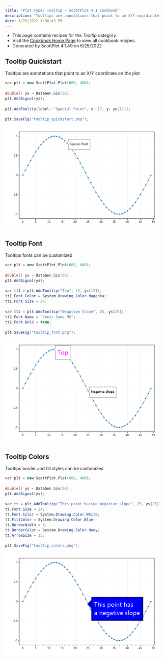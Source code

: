 ```yaml
---
title: "Plot Type: Tooltip - ScottPlot 4.1 Cookbook"
description: "Tooltips are annotations that point to an X/Y coordinate on the plot."
date: 6/25/2022 1:30:43 PM
---
```


* This page contains recipes for the _Tooltip_ category.
* Visit the [Cookbook Home Page](../../) to view all cookbook recipes.
* Generated by ScottPlot 4.1.49 on 6/25/2022
## Tooltip Quickstart

Tooltips are annotations that point to an X/Y coordinate on the plot

```cs
var plt = new ScottPlot.Plot(600, 400);

double[] ys = DataGen.Sin(50);
plt.AddSignal(ys);

plt.AddTooltip(label: "Special Point", x: 17, y: ys[17]);

plt.SaveFig("tooltip_quickstart.png");
```

<img src='../../images/tooltip_quickstart.png' class='d-block mx-auto my-5' />


## Tooltip Font

Tooltips fonts can be customized

```cs
var plt = new ScottPlot.Plot(600, 400);

double[] ys = DataGen.Sin(50);
plt.AddSignal(ys);

var tt1 = plt.AddTooltip("Top", 12, ys[12]);
tt1.Font.Color = System.Drawing.Color.Magenta;
tt1.Font.Size = 24;

var tt2 = plt.AddTooltip("Negative Slope", 25, ys[25]);
tt2.Font.Name = "Comic Sans MS";
tt2.Font.Bold = true;

plt.SaveFig("tooltip_font.png");
```

<img src='../../images/tooltip_font.png' class='d-block mx-auto my-5' />


## Tooltip Colors

Tooltips border and fill styles can be customized

```cs
var plt = new ScottPlot.Plot(600, 400);

double[] ys = DataGen.Sin(50);
plt.AddSignal(ys);

var tt = plt.AddTooltip("This point has\na negative slope", 25, ys[25]);
tt.Font.Size = 24;
tt.Font.Color = System.Drawing.Color.White;
tt.FillColor = System.Drawing.Color.Blue;
tt.BorderWidth = 5;
tt.BorderColor = System.Drawing.Color.Navy;
tt.ArrowSize = 15;

plt.SaveFig("tooltip_colors.png");
```

<img src='../../images/tooltip_colors.png' class='d-block mx-auto my-5' />



